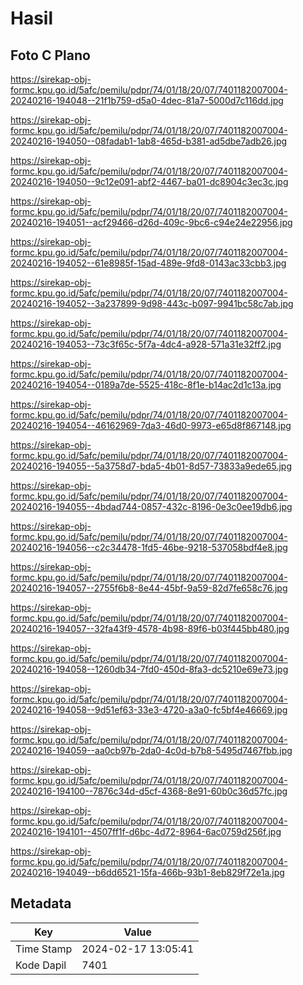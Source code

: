 # Hasil

## Foto C Plano

https://sirekap-obj-formc.kpu.go.id/5afc/pemilu/pdpr/74/01/18/20/07/7401182007004-20240216-194048--21f1b759-d5a0-4dec-81a7-5000d7c116dd.jpg

https://sirekap-obj-formc.kpu.go.id/5afc/pemilu/pdpr/74/01/18/20/07/7401182007004-20240216-194050--08fadab1-1ab8-465d-b381-ad5dbe7adb26.jpg

https://sirekap-obj-formc.kpu.go.id/5afc/pemilu/pdpr/74/01/18/20/07/7401182007004-20240216-194050--9c12e091-abf2-4467-ba01-dc8904c3ec3c.jpg

https://sirekap-obj-formc.kpu.go.id/5afc/pemilu/pdpr/74/01/18/20/07/7401182007004-20240216-194051--acf29466-d26d-409c-9bc6-c94e24e22956.jpg

https://sirekap-obj-formc.kpu.go.id/5afc/pemilu/pdpr/74/01/18/20/07/7401182007004-20240216-194052--61e8985f-15ad-489e-9fd8-0143ac33cbb3.jpg

https://sirekap-obj-formc.kpu.go.id/5afc/pemilu/pdpr/74/01/18/20/07/7401182007004-20240216-194052--3a237899-9d98-443c-b097-9941bc58c7ab.jpg

https://sirekap-obj-formc.kpu.go.id/5afc/pemilu/pdpr/74/01/18/20/07/7401182007004-20240216-194053--73c3f65c-5f7a-4dc4-a928-571a31e32ff2.jpg

https://sirekap-obj-formc.kpu.go.id/5afc/pemilu/pdpr/74/01/18/20/07/7401182007004-20240216-194054--0189a7de-5525-418c-8f1e-b14ac2d1c13a.jpg

https://sirekap-obj-formc.kpu.go.id/5afc/pemilu/pdpr/74/01/18/20/07/7401182007004-20240216-194054--46162969-7da3-46d0-9973-e65d8f867148.jpg

https://sirekap-obj-formc.kpu.go.id/5afc/pemilu/pdpr/74/01/18/20/07/7401182007004-20240216-194055--5a3758d7-bda5-4b01-8d57-73833a9ede65.jpg

https://sirekap-obj-formc.kpu.go.id/5afc/pemilu/pdpr/74/01/18/20/07/7401182007004-20240216-194055--4bdad744-0857-432c-8196-0e3c0ee19db6.jpg

https://sirekap-obj-formc.kpu.go.id/5afc/pemilu/pdpr/74/01/18/20/07/7401182007004-20240216-194056--c2c34478-1fd5-46be-9218-537058bdf4e8.jpg

https://sirekap-obj-formc.kpu.go.id/5afc/pemilu/pdpr/74/01/18/20/07/7401182007004-20240216-194057--2755f6b8-8e44-45bf-9a59-82d7fe658c76.jpg

https://sirekap-obj-formc.kpu.go.id/5afc/pemilu/pdpr/74/01/18/20/07/7401182007004-20240216-194057--32fa43f9-4578-4b98-89f6-b03f445bb480.jpg

https://sirekap-obj-formc.kpu.go.id/5afc/pemilu/pdpr/74/01/18/20/07/7401182007004-20240216-194058--1260db34-7fd0-450d-8fa3-dc5210e69e73.jpg

https://sirekap-obj-formc.kpu.go.id/5afc/pemilu/pdpr/74/01/18/20/07/7401182007004-20240216-194058--9d51ef63-33e3-4720-a3a0-fc5bf4e46669.jpg

https://sirekap-obj-formc.kpu.go.id/5afc/pemilu/pdpr/74/01/18/20/07/7401182007004-20240216-194059--aa0cb97b-2da0-4c0d-b7b8-5495d7467fbb.jpg

https://sirekap-obj-formc.kpu.go.id/5afc/pemilu/pdpr/74/01/18/20/07/7401182007004-20240216-194100--7876c34d-d5cf-4368-8e91-60b0c36d57fc.jpg

https://sirekap-obj-formc.kpu.go.id/5afc/pemilu/pdpr/74/01/18/20/07/7401182007004-20240216-194101--4507ff1f-d6bc-4d72-8964-6ac0759d256f.jpg

https://sirekap-obj-formc.kpu.go.id/5afc/pemilu/pdpr/74/01/18/20/07/7401182007004-20240216-194049--b6dd6521-15fa-466b-93b1-8eb829f72e1a.jpg


## Metadata

| Key        | Value               |
| ---------- | ------------------- |
| Time Stamp | 2024-02-17 13:05:41 |
| Kode Dapil | 7401                |



